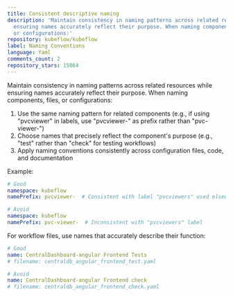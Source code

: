 ```yaml
---
title: Consistent descriptive naming
description: 'Maintain consistency in naming patterns across related resources while
  ensuring names accurately reflect their purpose. When naming components, files,
  or configurations:'
repository: kubeflow/kubeflow
label: Naming Conventions
language: Yaml
comments_count: 2
repository_stars: 15064
---
```


Maintain consistency in naming patterns across related resources while ensuring names accurately reflect their purpose. When naming components, files, or configurations:

1. Use the same naming pattern for related components (e.g., if using "pvcviewer" in labels, use "pvcviewer-" as prefix rather than "pvc-viewer-")
2. Choose names that precisely reflect the component's purpose (e.g., "test" rather than "check" for testing workflows)
3. Apply naming conventions consistently across configuration files, code, and documentation

Example:
```yaml
# Good
namespace: kubeflow
namePrefix: pvcviewer-  # Consistent with label "pvcviewers" used elsewhere

# Avoid
namespace: kubeflow
namePrefix: pvc-viewer-  # Inconsistent with "pvcviewers" label
```

For workflow files, use names that accurately describe their function:
```yaml
# Good
name: CentralDashboard-angular Frontend Tests
# filename: centraldb_angular_frontend_test.yaml

# Avoid
name: CentralDashboard-angular Frontend check
# filename: centraldb_angular_frontend_check.yaml
```
